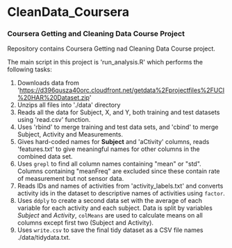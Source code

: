 # CleanData_Coursera
### Coursera Getting and Cleaning Data Course Project

Repository contains Coursera Getting nad Cleaning Data Course project.

The main script in this project is 'run_analysis.R' which performs the following tasks:

1. Downloads data from 'https://d396qusza40orc.cloudfront.net/getdata%2Fprojectfiles%2FUCI%20HAR%20Dataset.zip'
2. Unzips all files into './data' directory
3. Reads all the data for Subject, X, and Y, both training and test datasets using 'read.csv' function.
4. Uses 'rbind' to merge training and test data sets, and 'cbind' to merge Subject, Activity and Measurements.
5. Gives hard-coded names for **Subject** and 'aCtivity' columns, reads 'features.txt' to give meaningful names for other columns in the combined data set.
6. Uses `grepl` to find all column names containing "mean" or "std". Columns containing "meanFreq" are excluded since these contain rate of measurement but not sensor data.
7. Reads IDs and names of activities from 'activity_labels.txt' and converts activity ids in the dataset to descriptive names of activities using `factor`.
8. Uses `ddply` to create a second data set with the average of each variable for each activity and each subject. Data is split by variables *Subject* and *Activity*, `colMeans` are used to calculate means on all columns except first two (Subject and Activity).
9. Uses `write.csv` to save the final tidy dataset as a CSV file names ./data/tidydata.txt.
